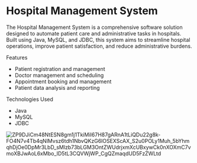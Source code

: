 # Hospital Management System

The Hospital Management System is a comprehensive software solution designed to automate patient care and administrative tasks in hospitals. Built using Java, MySQL, and JDBC, this system aims to streamline hospital operations, improve patient satisfaction, and reduce administrative burdens.

Features


- Patient registration and management
- Doctor management and scheduling
- Appointment booking and management
- Patient data analysis and reporting


Technologies Used


- Java
- MySQL
- JDBC

![ZP9DJiCm48NtESN8gm1j1TkiMiI67H87gARnA1tLiQDu22g8k-FO4N7v4Tb4qNlMvsz6tdh1NbvQKzG6lOSEXScAX_S2u0POLy1Muh_5bYhmqhDjOe0DpMr3LbD_sMlzb73bLGM3OntZWUdrjxmXcUBxywCk0nXOXmC7vmoXBJwAoL6xMbo_ID5tL3CQVWjWP_CgQZmaqdUD5FzZWLtd](https://github.com/user-attachments/assets/e130533f-c5e4-436d-a2dd-efee31f0ab88)
